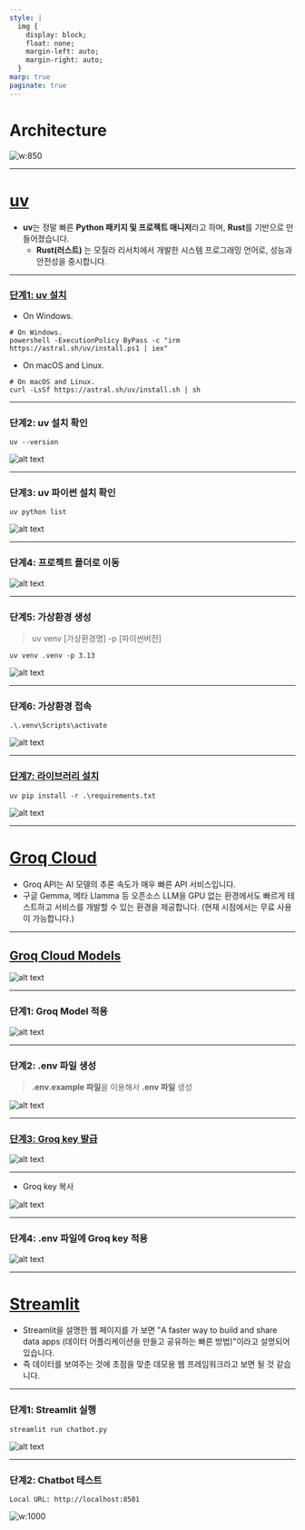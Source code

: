 ```yaml
---
style: |
  img {
    display: block;
    float: none;
    margin-left: auto;
    margin-right: auto;
  }
marp: true
paginate: true
---
```

# Architecture
![w:850](image-14.png)

---
# [uv](https://docs.astral.sh/uv/)
- **uv**는 정말 빠른 **Python 패키지 및 프로젝트 매니저**라고 하며, **Rust**를 기반으로 만들어졌습니다.
  - **Rust(러스트)** 는 모질라 리서치에서 개발한 시스템 프로그래밍 언어로, 성능과 안전성을 중시합니다.

---
### [단계1: uv 설치](https://docs.astral.sh/uv/#installation)
- On Windows.
```shell
# On Windows.
powershell -ExecutionPolicy ByPass -c "irm https://astral.sh/uv/install.ps1 | iex"
```
- On macOS and Linux.
```shell
# On macOS and Linux.
curl -LsSf https://astral.sh/uv/install.sh | sh
```
---
### 단계2: uv 설치 확인 
```shell
uv --version
```
![alt text](./img/image.png)

---
### 단계3: uv 파이썬 설치 확인 
```shell
uv python list
```
![alt text](./img/image-1.png)

---
### 단계4: 프로젝트 폴더로 이동
![alt text](./img/image-2.png)

---
### 단계5: 가상환경 생성
> uv venv [가상환경명] -p [파이썬버전] 
```shell
uv venv .venv -p 3.13
```
![alt text](./img/image-3.png)

---
### 단계6: 가상환경 접속
```shell
.\.venv\Scripts\activate
```
![alt text](./img/image-4.png)

---
### [단계7: 라이브러리 설치](https://www.freecodecamp.org/news/python-requirementstxt-explained/)
```shell
uv pip install -r .\requirements.txt
```
![alt text](./img/image-5.png)

---
# [Groq Cloud](https://console.groq.com/docs/quickstart)
- Groq API는 AI 모델의 추론 속도가 매우 빠른 API 서비스입니다. 
- 구글 Gemma, 메타 Llamma 등 오픈소스 LLM을 GPU 없는 환경에서도 빠르게 테스트하고 서비스를 개발할 수 있는 환경을 제공합니다. (현재 시점에서는 무료 사용이 가능합니다.)

---
## [Groq Cloud Models](https://console.groq.com/docs/models)
![alt text](./img/image-11.png)

---
### 단계1: Groq Model 적용 
![alt text](./img/image-13.png)

---
### 단계2: .env 파일 생성 
> **.env.example 파일**을 이용해서 **.env 파일** 생성 

![alt text](./img/image-7.png)

---
### [단계3: Groq key 발급](https://console.groq.com/keys)
![alt text](./img/image-6.png)

---
- Groq key 복사

![alt text](./img/image-8.png)

---
### 단계4: .env 파일에 Groq key 적용
![alt text](./img/image-9.png)

---
# [Streamlit](https://streamlit.io/)
- Streamlit을 설명한 웹 페이지를 가 보면 "A faster way to build and share data apps (데이터 어플리케이션을 만들고 공유하는 빠른 방법)"이라고 설명되어 있습니다. 
- 즉 데이터를 보여주는 것에 초점을 맞춘 데모용 웹 프레임워크라고 보면 될 것 같습니다.

---
### 단계1: Streamlit 실행 
```shell
streamlit run chatbot.py
```
![alt text](./img/image-10.png)

---
### 단계2: Chatbot 테스트 
```shell
Local URL: http://localhost:8501
```
![w:1000](./img/image-12.png)

